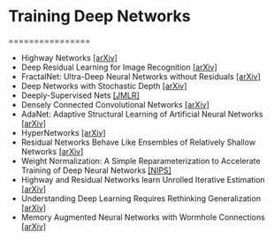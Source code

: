 # Training Deep Networks
================

- Highway Networks [[arXiv]](https://arxiv.org/abs/1505.00387)
- Deep Residual Learning for Image Recognition [[arXiv]](https://arxiv.org/abs/1512.03385)
- FractalNet: Ultra-Deep Neural Networks without Residuals [[arXiv]](https://arxiv.org/abs/1605.07648)
- Deep Networks with Stochastic Depth [[arXiv]](https://arxiv.org/abs/1603.09382)
- Deeply-Supervised Nets [[JMLR]](http://jmlr.org/proceedings/papers/v38/lee15a.pdf)
- Densely Connected Convolutional Networks [[arXiv]](https://arxiv.org/abs/1608.06993)
- AdaNet: Adaptive Structural Learning of Artificial Neural Networks [[arXiv]](https://arxiv.org/abs/1607.01097)
- HyperNetworks [[arXiv]](https://arxiv.org/abs/1609.09106)
- Residual Networks Behave Like Ensembles of Relatively Shallow Networks [[arXiv]](https://arxiv.org/abs/1605.06431)
- Weight Normalization: A Simple Reparameterization to Accelerate Training of Deep Neural Networks [[NIPS]](http://papers.nips.cc/paper/6114-weight-normalization-a-simple-reparameterization-to-accelerate-training-of-deep-neural-networks.pdf)
- Highway and Residual Networks learn Unrolled Iterative Estimation [[arXiv]](https://arxiv.org/abs/1612.07771)
- Understanding Deep Learning Requires Rethinking Generalization [[arXiv]](https://arxiv.org/abs/1611.03530)
- Memory Augmented Neural Networks with Wormhole Connections [[arXiv]](https://arxiv.org/abs/1701.08718)

